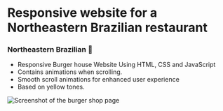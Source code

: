 # Responsive website for a Northeastern Brazilian restaurant
### Northeastern Brazilian 🥘

- Responsive Burger house Website Using HTML, CSS and JavaScript
- Contains animations when scrolling.
- Smooth scroll animations for enhanced user experience
- Based on yellow tones.


![Screenshot of the burger shop page](assets/images/banner.png)